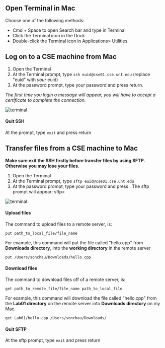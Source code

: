 ## Open Terminal in Mac
Choose one of the following methods:
- Cmd + Space to open Search bar and type in Terminal
- Click the Terminal icon in the Dock
- Double-click the Terminal icon in Applications> Utilities.

## Log on to a CSE machine from Mac

1. Open the Terminal
2. At the Terminal prompt, type `ssh euid@cse01.cse.unt.edu` (replace "euid" with *your* euid)
2. At the password prompt, type your password and press return.

*The first time you login a message will appear, you will have to accept a certificate to complete the connection.*

  ![terminal](https://raw.githubusercontent.com/misc-sonchau/dev-tool-tutorials/main/images/mac_terminal.png)

#### Quit SSH
At the prompt, type `exit` and press return

## Transfer files from a CSE machine to Mac
**Make sure exit the SSH firstly before transfer files by using SFTP. Otherwise you may lose your files.**

1. Open the Terminal
2. At the Terminal prompt, type `sftp euid@cse01.cse.unt.edu`
3. At the password prompt, type your password and press <return>. The sftp prompt will appear: sftp>

![terminal](https://raw.githubusercontent.com/misc-sonchau/dev-tool-tutorials/main/images/mac_sftp.png)

#### Upload files
The command to upload files to a remote server, is:

`put path_to_local_file/file_name`

For example, this command will put the file called "hello.cpp" from **Downloads directory**, into the **working directory** in the remote server

`put /Users/sonchau/Downloads/hello.cpp`
<br>

#### Download files
The command to download files off of a remote server, is:

`get path_to_remote_file/file_name path_to_local_file`

For example, this command will download the file called "hello.cpp" from the **Lab01 directory** on the remote server into **Downloads directory** on my Mac.

`get Lab01/hello.cpp /Users/sonchau/Downloads/`
<br>
#### Quit SFTP
At the sftp prompt, type `exit` and press return
